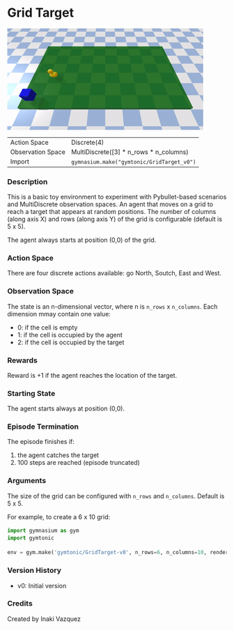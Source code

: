 # Grid Target

![Grid Target](images/grid_target.gif)

|   |   |
|---|---|
| Action Space | Discrete(4) |
| Observation Space | MultiDiscrete([3] * n_rows * n_columns) |
| Import | `gymnasium.make("gymtonic/GridTarget_v0")` | 


### Description
This is a basic toy environment to experiment with Pybullet-based scenarios and MultiDiscrete observation spaces. An agent that moves on a grid to reach a target that appears at random positions. The number of columns (along axis X) and rows (along axis Y) of the grid is configurable (default is 5 x 5).

The agent always starts at position (0,0) of the grid.

### Action Space
There are four discrete actions available: go North, Soutch, East and West.

### Observation Space
The state is an n-dimensional vector, where n is `n_rows` x `n_columns`. Each dimension mmay contain one value:
- 0: if the cell is empty
- 1: if the cell is occupied by the agent
- 2: if the cell is occupied by the target

### Rewards
Reward is +1 if the agent reaches the location of the target.

### Starting State
The agent starts always at position (0,0).

### Episode Termination
The episode finishes if:
1) the agent catches the target
2) 100 steps are reached (episode truncated)

### Arguments
The size of the grid can be configured with `n_rows` and `n_columns`. Default is 5 x 5.

For example, to create a 6 x 10 grid:
```python
import gymnasium as gym
import gymtonic

env = gym.make('gymtonic/GridTarget-v0', n_rows=6, n_columns=10, render_mode='human')
```

### Version History
- v0: Initial version

<!-- ### References -->

### Credits
Created by Inaki Vazquez
